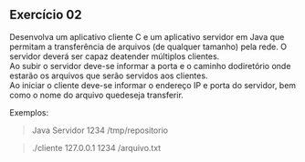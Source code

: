 ## Exercício 02

 Desenvolva um aplicativo cliente C e um aplicativo servidor em Java 
 que permitam a transferência de arquivos (de qualquer tamanho) pela rede. 
 O servidor deverá ser capaz deatender múltiplos clientes.  
 Ao subir o servidor deve-se informar a porta e o caminho dodiretório onde 
 estarão os arquivos que serão servidos aos clientes.   
 Ao iniciar o cliente deve-se informar o endereço IP e porta do servidor,
  bem como o nome do arquivo quedeseja transferir. 
   
   Exemplos:
   > Java Servidor 1234 /tmp/repositorio

   > ./cliente 127.0.0.1 1234 /arquivo.txt